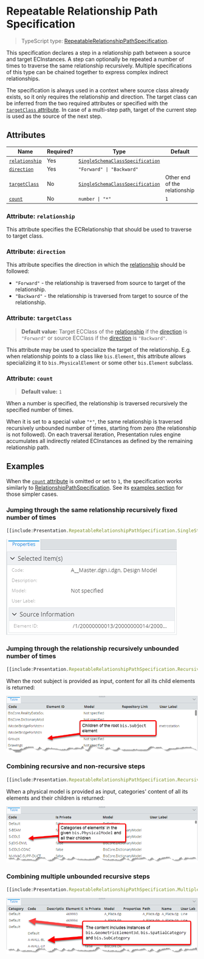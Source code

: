 # Repeatable Relationship Path Specification

> TypeScript type: [RepeatableRelationshipPathSpecification]($presentation-common).

This specification declares a step in a relationship path between a source and target ECInstances. A step can optionally be repeated a number of times to traverse the same relationship recursively. Multiple specifications of this type can be chained together to express complex indirect relationships.

The specification is always used in a context where source class already exists, so it only requires the relationship and direction. The
target class can be inferred from the two required attributes or specified with the [`targetClass` attribute](#attribute-targetclass). In case of a
multi-step path, target of the current step is used as the source of the next step.

## Attributes

| Name                                      | Required? | Type                                                                    | Default                       |
| ----------------------------------------- | --------- | ----------------------------------------------------------------------- | ----------------------------- |
| [`relationship`](#attribute-relationship) | Yes       | [`SingleSchemaClassSpecification`](./SingleSchemaClassSpecification.md) |                               |
| [`direction`](#attribute-direction)       | Yes       | `"Forward" \| "Backward"`                                               |                               |
| [`targetClass`](#attribute-targetclass)   | No        | [`SingleSchemaClassSpecification`](./SingleSchemaClassSpecification.md) | Other end of the relationship |
| [`count`](#attribute-count)               | No        | `number \| "*"`                                                         | `1`                           |

### Attribute: `relationship`

This attribute specifies the ECRelationship that should be used to traverse to target class.

### Attribute: `direction`

This attribute specifies the direction in which the [relationship](#attribute-relationship) should be followed:

- `"Forward"` - the relationship is traversed from source to target of the relationship.
- `"Backward"` - the relationship is traversed from target to source of the relationship.

### Attribute: `targetClass`

> **Default value:** Target ECClass of the [relationship](#attribute-relationship) if the [direction](#attribute-direction) is `"Forward"` or
> source ECClass if the [direction](#attribute-direction) is `"Backward"`.

This attribute may be used to specialize the target of the relationship. E.g. when relationship points to a class like `bis.Element`, this
attribute allows specializing it to `bis.PhysicalElement` or some other `bis.Element` subclass.

### Attribute: `count`

> **Default value:** `1`

When a number is specified, the relationship is traversed recursively the specified number of times.

When it is set to a special value `"*"`, the same relationship is traversed recursively unbounded number of times, starting from zero (the relationship is not followed). On each traversal iteration, Presentation rules engine accumulates all indirectly related ECInstances as defined by the remaining relationship path.

## Examples

When the [`count` attribute](#attribute-count) is omitted or set to `1`, the specification works similarly to [RelationshipPathSpecification](./RelationshipPathSpecification.md). See its [examples section](./RelationshipPathSpecification.md#examples) for those simpler cases.

### Jumping through the same relationship recursively fixed number of times

```ts
[[include:Presentation.RepeatableRelationshipPathSpecification.SingleStepWithCount.Ruleset]]
```

![Content of the grand-parent element](./media/repeatablerelationshippathspecification-singlestep-with-count.png)

### Jumping through the relationship recursively unbounded number of times

```ts
[[include:Presentation.RepeatableRelationshipPathSpecification.RecursiveSingleStep.Ruleset]]
```

When the root subject is provided as input, content for all its child elements is returned:

![Content of all root subject's child elements](./media/repeatablerelationshippathspecification-recursivesinglestep.png)

### Combining recursive and non-recursive steps

```ts
[[include:Presentation.RepeatableRelationshipPathSpecification.RecursiveAndNonRecursiveSpecificationsCombination.Ruleset]]
```

When a physical model is provided as input, categories' content of all its elements and their children is returned:

![Categories' content of model elements and their children](./media/repeatablerelationshippathspecification-combinedsteps.png)

### Combining multiple unbounded recursive steps

```ts
[[include:Presentation.RepeatableRelationshipPathSpecification.MultipleRecursiveSpecificationsCombination.Ruleset]]
```

![Content of multiple recursive relationship steps](./media/repeatablerelationshippathspecification-combinedrecursivesteps.png)
